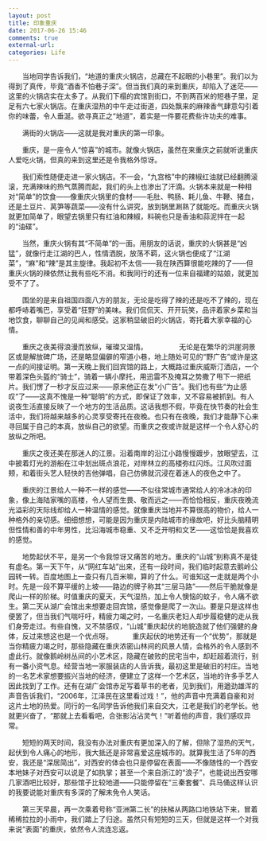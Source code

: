 ```yaml
---
layout: post
title: 印象重庆 
date: 2017-06-26 15:46
comments: true
external-url:
categories: Life
---
```


　　当地同学告诉我们，“地道的重庆火锅店，总藏在不起眼的小巷里”。我们以为得到了真传，毕竟“酒香不怕巷子深”。但当我们真的来到重庆，却陷入了迷茫——这里的火锅店实在太多了。从我们下榻的宾馆到街口，不到两百米的短巷子里，足足有六七家火锅店。在重庆湿热的中午走过街道，四处飘来的麻辣香气肆意勾引着你的味蕾，令人垂涎。欲寻真正之“地道”，着实是一件要花费些许功夫的难事。

　　满街的火锅店——这就是我对重庆的第一印象。

　　重庆，是一座令人“惊喜”的城市。就像火锅店，虽然在来重庆之前就听说重庆人爱吃火锅，但真的来到这里还是令我格外惊讶。

　　我们索性随便走进一家火锅店。不一会，“九宫格”中的辣椒红油就已经翻腾滚滚，充满辣味的热气蒸腾而起，我们的头上也渗出了汗滴。火锅本来就是一种相对“简单”的饮食——像重庆火锅里的食材——毛肚、鸭肠、耗儿鱼、牛鞭、猪血，还是土豆片、莴笋等蔬菜——没有什么讲究，放到锅里涮熟了就能吃。而重庆火锅就更加简单了，眼望去锅里只有红油和辣椒，料碗也只是香油和蒜泥拌在一起的“油碟”。

　　当然，重庆火锅有其“不简单”的一面。用朋友的话说，重庆的火锅甚是“凶猛”，就像行走江湖的巴人，性情洒脱，放荡不羁，这火锅也便成了“江湖菜”，“麻”和“辣”是其主旋律。我起初不太信——我在陕西算很能吃辣的了——但重庆火锅的辣依然让我有些吃不消。和我同行的还有一位来自福建的姑娘，就更加受不了了。

　　围坐的是来自祖国四面八方的朋友，无论是吃得了辣的还是吃不了辣的，现在都呼哧着嘴巴，享受着“狂野”的美味。我们侃侃天、开开玩笑，品评着家乡菜和当地饮食，聊聊自己的见闻和感受。这家稍显破旧的火锅店，寄托着大家幸福的心情。


　　重庆之夜美得浪漫而放纵，璀璨又温情。
　　
　　无论是在繁华的洪崖洞景区或是解放碑广场，还是略显偏僻的窄道小巷，地上随处可见的“野广告”或许是这一点的间接证明。第一天晚上我们回宾馆的路上，大概路过重庆威斯汀酒店，一个带着深色头盔的“骑士”，骑着一辆小摩托，用迅雷不及掩耳之势撒了甩下一把纸片。我们愣了一秒才反应过来——原来他正在发“小广告”。我们也有些“为止感叹”了——这真不愧是一种“聪明”的方式，即保证了效率，又不容易被抓到。有人说夜生活直接反映了一个地方的生活品质。这话我想不假，毕竟在快节奏的社会生活中，我们将越来越多的心灵享受寄托在夜晚。也只有在夜晚，我们才能静下心来寻回属于自己的本真，放纵自己的欲望。而重庆之夜或许就是这样一个令人舒心的放纵之所吧。
	
　　重庆之夜还美在那迷人的江景。沿着南岸的沿江小路慢慢踱步，放眼望去，江中披着灯光的游船在江中划出斑点浪花，对岸林立的高楼弥红闪烁。江风吹过面颊，和着街头艺人轻快的吉他弹唱，自己仿佛就沉浸在着迷人的夜色之中了。
	
　　重庆的江景给人一种不一样的感觉——不似往常城市通常给人的冷冰冰的印象，像上海陆家嘴的高楼，令人望而生畏、敬而远之——而恰恰相反，重庆夜晚流光溢彩的天际线却给人一种温情的感觉。就像重庆当地并不算很高的物价，给人一种格外的亲切感。细细想想，可能是因为重庆是内陆城市的缘故吧，好比头脑精明但性情和善的中年男性，比沿海城市稳重、又不乏开明和文艺——这恰恰是我喜欢的感觉。 


　　地势起伏不平，是另一个令我惊讶又痛苦的地方。重庆的“山城”别称真不是徒有虚名。第一天下午，从“网红车站”出来，还有一段时间，我们临时起意去鹅岭公园转一转。百度地图上一查只有几百米嘛，算的了什么。可谁知这一走就是两个小时。先是一段不算平缓的上坡——路边的牌子称其“三层马路”——然后干脆就像是爬山一样的阶梯。时值重庆的夏天，天气湿热，加上令人懊恼的蚊子，令人痛不欲生。第二天从湖广会馆出来想要走回宾馆，感觉像是爬了一次山。要是只是这样也便罢了，但当我们气喘吁吁，精疲力竭之时，一名重庆老妇人却步履稳健的走从我们身旁走过。有些自愧，又不禁感叹，“山城”重庆起伏的地貌造就了他们强健的身体，反过来想这也是一个优点呀。
  
　　重庆起伏的地势还有一个“优势”，那就是当你精疲力竭之时，那些隐藏在重庆浓密山林间的风景人情，会格外的令人感到不虚此行。就像鹅岭树丛间的小艺术区，隐藏在破败的民宅当中，却赶超着流行，别有一番小资气息。经营当地一家服装店的人告诉我，最初这里是破旧的村庄。当地的一名艺术家想要振兴当地的经济，便建立了这样一个艺术区，当地的许多手艺人因此找到了工作。还有在湖广会馆赤足写着草书的老者，见到我们，用遒劲雄浑的声音告诉我们，“2006年，江泽民在这里看过戏！”，他的声音中充满着自豪和对这片土地的热爱。同行的一名同学告诉他我们来自交大，江老是我们的老学长。他就更兴奋了，“那就上去看看吧，合张影沾沾灵气！”听着他的声音，我们感叹异常。

	
　　短短的两天时间，我没有办法对重庆有更加深入的了解，但除了湿热的天气，起伏到令人痛心的地形，我大抵还是非常喜爱这座城市的。就算我生活了5年的西安，我还是“深居简出”，对西安的体会也只是停留在表面——不像随性的一个西安本地妹子对西安可以说是了如执掌；甚至一个来自浙江的“浪子”，也能说出西安哪几家酒吧比较好，那些馆子比较地道——只能停留在“三秦套餐”、兵马俑这样认识的我要说能对重庆有多深的了解未免令人笑话。
	
　　第三天早晨，再一次乘着号称“亚洲第二长”的扶梯从两路口地铁站下来，冒着稀稀拉拉的小雨中，我们踏上了归途。虽然只有短短的三天，但就是这样一个对我来说“表面”的重庆，依然令人流连忘返。
